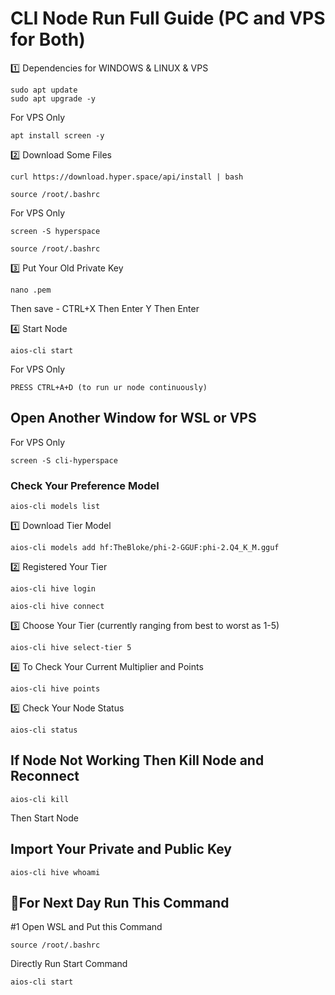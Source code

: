 # CLI Node Run Full Guide (PC and VPS for Both)

1️⃣ Dependencies for WINDOWS & LINUX & VPS
```
sudo apt update
sudo apt upgrade -y
```

For VPS Only
```
apt install screen -y
```

2️⃣ Download Some Files
```
curl https://download.hyper.space/api/install | bash
```
```
source /root/.bashrc
```

For VPS Only
```
screen -S hyperspace
```
```
source /root/.bashrc
```

3️⃣ Put Your Old Private Key
```
nano .pem
```
Then save - CTRL+X Then Enter Y Then Enter

4️⃣ Start Node
```
aios-cli start
```

For VPS Only
```
PRESS CTRL+A+D (to run ur node continuously)
```

## Open Another Window for WSL or VPS

For VPS Only
```
screen -S cli-hyperspace
```

### Check Your Preference Model
```
aios-cli models list
```

1️⃣ Download Tier Model 
```
aios-cli models add hf:TheBloke/phi-2-GGUF:phi-2.Q4_K_M.gguf
```

2️⃣ Registered Your Tier
```
aios-cli hive login
```
```
aios-cli hive connect
```

3️⃣ Choose Your Tier (currently ranging from best to worst as 1-5)
```
aios-cli hive select-tier 5
```

4️⃣ To Check Your Current Multiplier and Points
```
aios-cli hive points
```

5️⃣ Check Your Node Status
```
aios-cli status
```

## If Node Not Working Then Kill Node and Reconnect
```
aios-cli kill
```
Then Start Node

## Import Your Private and Public Key
```
aios-cli hive whoami
```

## 🔶For Next Day Run This Command

#1 Open WSL and Put this Command 
```
source /root/.bashrc
```
Directly Run Start Command
```
aios-cli start
```

